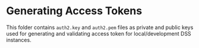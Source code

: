 # Generating Access Tokens

This folder contains `auth2.key` and `auth2.pem` files as private and public keys used for generating and validating access token for local/development DSS instances.
